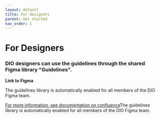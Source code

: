 ```yaml
---
layout: default
title: For designers
parent: Get started
nav_order: 1
---
```


# For Designers

### DIO designers can use the guidelines through the shared Figma library "Guidelines".&#x20;

**Link to Figma**

The guidelines library is automatically enabled for all members of the DIO Figma team.

[For more information, see documentation on confluence](https://goa-dio.atlassian.net/wiki/spaces/DIO/pages/2079555810/Using+the+Design+System+in+Figma)The guidelines library is automatically enabled for all members of the DIO Figma team.
